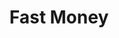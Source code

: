 ---
title: Fast Money
slug: fast-money
updated-on: '2024-05-30T13:44:31.749Z'
created-on: '2024-05-30T13:41:46.671Z'
published-on: '2024-05-30T13:54:32.469Z'
f_city-state-2:
- cms/city/lincoln-ne.md
- cms/city/ripley-tn.md
- cms/city/san-francisco-ca.md
f_locations:
- cms/payday-loan/fast-money-17877.md
- cms/payday-loan/fast-money-17878.md
- cms/payday-loan/fast-money-17879.md
- cms/payday-loan/fast-money-17880.md
- cms/payday-loan/fast-money-17881.md
f_states:
- cms/state/nebraska.md
- cms/state/tennessee.md
- cms/state/california.md
layout: '[company].html'
tags: company
---